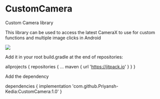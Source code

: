 # CustomCamera
Custom Camera library

This library can be used to access the latest CameraX to use for custom functions and multiple image clicks in Android

[![](https://jitpack.io/v/Priyansh-Kedia/CustomCamera.svg)](https://jitpack.io/#Priyansh-Kedia/CustomCamera)

Add it in your root build.gradle at the end of repositories:

allprojects {
		repositories {
			...
			maven { url 'https://jitpack.io' }
		}
	}


Add the dependency

dependencies {
	   implementation 'com.github.Priyansh-Kedia:CustomCamera:1.0'
}
